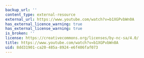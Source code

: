 ```yaml
---
backup_url: ''
content_type: external-resource
external_url: https://www.youtube.com/watch?v=b1XGPvbWn0A
has_external_licence_warning: true
has_external_license_warning: true
is_broken: ''
license: https://creativecommons.org/licenses/by-nc-sa/4.0/
title: https://www.youtube.com/watch?v=b1XGPvbWn0A
uid: 8dd31901-ca20-485a-8924-e6f406faf073
---
```

